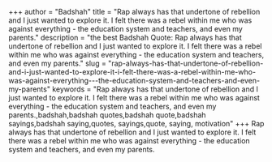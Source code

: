 +++
author = "Badshah"
title = "Rap always has that undertone of rebellion and I just wanted to explore it. I felt there was a rebel within me who was against everything - the education system and teachers, and even my parents."
description = "the best Badshah Quote: Rap always has that undertone of rebellion and I just wanted to explore it. I felt there was a rebel within me who was against everything - the education system and teachers, and even my parents."
slug = "rap-always-has-that-undertone-of-rebellion-and-i-just-wanted-to-explore-it-i-felt-there-was-a-rebel-within-me-who-was-against-everything---the-education-system-and-teachers-and-even-my-parents"
keywords = "Rap always has that undertone of rebellion and I just wanted to explore it. I felt there was a rebel within me who was against everything - the education system and teachers, and even my parents.,badshah,badshah quotes,badshah quote,badshah sayings,badshah saying,quotes, sayings,quote, saying, motivation"
+++
Rap always has that undertone of rebellion and I just wanted to explore it. I felt there was a rebel within me who was against everything - the education system and teachers, and even my parents.
